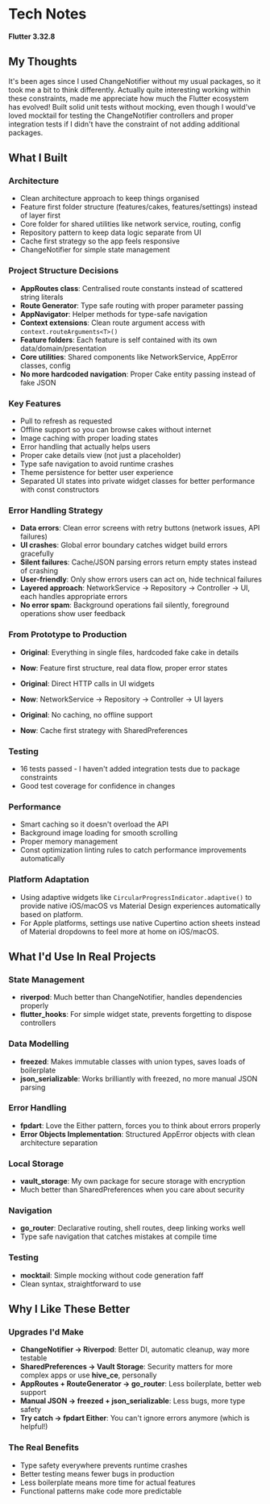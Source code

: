 # Tech Notes

**Flutter 3.32.8**

## My Thoughts
It's been ages since I used ChangeNotifier without my usual packages, so it took me a bit to think differently. Actually quite interesting working within these constraints, made me appreciate how much the Flutter ecosystem has evolved! Built solid unit tests without mocking, even though I would've loved mocktail for testing the ChangeNotifier controllers and proper integration tests if I didn't have the constraint of not adding additional packages.

## What I Built

### Architecture
- Clean architecture approach to keep things organised
- Feature first folder structure (features/cakes, features/settings) instead of layer first
- Core folder for shared utilities like network service, routing, config
- Repository pattern to keep data logic separate from UI
- Cache first strategy so the app feels responsive
- ChangeNotifier for simple state management

### Project Structure Decisions
- **AppRoutes class**: Centralised route constants instead of scattered string literals
- **Route Generator**: Type safe routing with proper parameter passing
- **AppNavigator**: Helper methods for type-safe navigation
- **Context extensions**: Clean route argument access with `context.routeArguments<T>()`
- **Feature folders**: Each feature is self contained with its own data/domain/presentation
- **Core utilities**: Shared components like NetworkService, AppError classes, config
- **No more hardcoded navigation**: Proper Cake entity passing instead of fake JSON

### Key Features
- Pull to refresh as requested
- Offline support so you can browse cakes without internet
- Image caching with proper loading states
- Error handling that actually helps users
- Proper cake details view (not just a placeholder)
- Type safe navigation to avoid runtime crashes
- Theme persistence for better user experience
- Separated UI states into private widget classes for better performance with const constructors

### Error Handling Strategy
- **Data errors**: Clean error screens with retry buttons (network issues, API failures)
- **UI crashes**: Global error boundary catches widget build errors gracefully
- **Silent failures**: Cache/JSON parsing errors return empty states instead of crashing
- **User-friendly**: Only show errors users can act on, hide technical failures
- **Layered approach**: NetworkService → Repository → Controller → UI, each handles appropriate errors
- **No error spam**: Background operations fail silently, foreground operations show user feedback

### From Prototype to Production
- **Original**: Everything in single files, hardcoded fake cake in details
- **Now**: Feature first structure, real data flow, proper error states

- **Original**: Direct HTTP calls in UI widgets
- **Now**: NetworkService → Repository → Controller → UI layers

- **Original**: No caching, no offline support
- **Now**: Cache first strategy with SharedPreferences

### Testing
- 16 tests passed - I haven't added integration tests due to package constraints
- Good test coverage for confidence in changes

### Performance
- Smart caching so it doesn't overload the API
- Background image loading for smooth scrolling
- Proper memory management
- Const optimization linting rules to catch performance improvements automatically

### Platform Adaptation
- Using adaptive widgets like `CircularProgressIndicator.adaptive()` to provide native iOS/macOS vs Material Design experiences automatically based on platform.
- For Apple platforms, settings use native Cupertino action sheets instead of Material dropdowns to feel more at home on iOS/macOS.

## What I'd Use In Real Projects

### State Management
- **riverpod**: Much better than ChangeNotifier, handles dependencies properly
- **flutter_hooks**: For simple widget state, prevents forgetting to dispose controllers

### Data Modelling
- **freezed**: Makes immutable classes with union types, saves loads of boilerplate
- **json_serializable**: Works brilliantly with freezed, no more manual JSON parsing

### Error Handling
- **fpdart**: Love the Either pattern, forces you to think about errors properly
- **Error Objects Implementation**: Structured AppError objects with clean architecture separation

### Local Storage
- **vault_storage**: My own package for secure storage with encryption
- Much better than SharedPreferences when you care about security

### Navigation
- **go_router**: Declarative routing, shell routes, deep linking works well
- Type safe navigation that catches mistakes at compile time

### Testing
- **mocktail**: Simple mocking without code generation faff
- Clean syntax, straightforward to use

## Why I Like These Better

### Upgrades I'd Make
- **ChangeNotifier → Riverpod**: Better DI, automatic cleanup, way more testable
- **SharedPreferences → Vault Storage**: Security matters for more complex apps or use **hive_ce**, personally
- **AppRoutes + RouteGenerator → go_router**: Less boilerplate, better web support
- **Manual JSON → freezed + json_serializable**: Less bugs, more type safety
- **Try catch → fpdart Either**: You can't ignore errors anymore (which is helpful!)

### The Real Benefits
- Type safety everywhere prevents runtime crashes
- Better testing means fewer bugs in production
- Less boilerplate means more time for actual features
- Functional patterns make code more predictable
